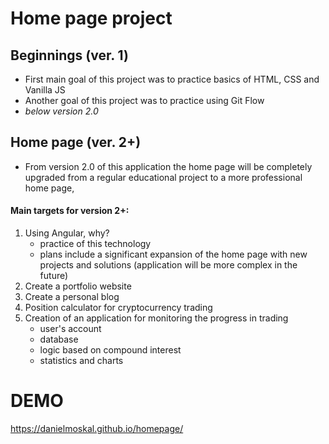 # Home page project

## Beginnings (ver. 1)
- First main goal of this project was to practice basics of HTML, CSS and Vanilla JS
- Another goal of this project was to practice using Git Flow
- *below version 2.0*

## Home page (ver. 2+)
- From version 2.0 of this application the home page will be completely upgraded from a regular educational project to a more professional home page, 

#### Main targets for version 2+:
1. Using Angular, why?
   - practice of this technology
   - plans include a significant expansion of the home page with new projects and solutions (application will be more complex in the future)
2. Create a portfolio website
3. Create a personal blog
4. Position calculator for cryptocurrency trading
5. Creation of an application for monitoring the progress in trading
   - user's account
   - database
   - logic based on compound interest
   - statistics and charts



# DEMO
https://danielmoskal.github.io/homepage/
